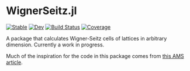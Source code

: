 # WignerSeitz.jl

[![Stable][docs-stable-img]][docs-stable-url]
[![Dev][docs-dev-img]][docs-dev-url]
[![Build Status][ci-status-img]][ci-status-url]
[![Coverage][codecov-img]][codecov-url]

A package that calculates Wigner-Seitz cells of lattices in arbitrary dimension. Currently
a work in progress.

Much of the inspiration for the code in this package comes from [this AMS
article](https://www-ams-org.ezproxy.library.wisc.edu/publicoutreach/feature-column/fc-2013-11).

[docs-stable-img]:  https://img.shields.io/badge/docs-stable-blue.svg
[docs-stable-url]:  https://brainandforce.github.io/WignerSeitz.jl/stable
[docs-dev-img]:     https://img.shields.io/badge/docs-dev-blue.svg
[docs-dev-url]:     https://brainandforce.github.io/WignerSeitz.jl/dev
[ci-status-img]:    https://github.com/brainandforce/WignerSeitz.jl/workflows/CI/badge.svg
[ci-status-url]:    https://github.com/brainandforce/WignerSeitz.jl/actions
[codecov-img]:      https://codecov.io/gh/brainandforce/WignerSeitz.jl/branch/main/graph/badge.svg
[codecov-url]:      https://codecov.io/gh/brainandforce/WignerSeitz.jl
[aqua-img]:         https://raw.githubusercontent.com/JuliaTesting/Aqua.jl/master/badge.svg
[aqua-url]:         https://github.com/JuliaTesting/Aqua.jl
